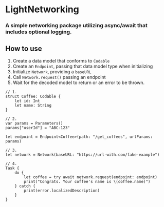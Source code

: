 # LightNetworking

### A simple networking package utilizing async/await that includes optional logging.

## How to use
1. Create a data model that conforms to `Codable`
2. Create an `Endpoint`, passing that data model type when initializing
3. Initialize `Network`, providing a `baseURL`
4. Call `Network.request()` passing an endpoint
5. Wait for the decoded model to return or an error to be thrown.

```
// 1.
struct Coffee: Codable {
    let id: Int
    let name: String
}

// 2.
var params = Parameters()
params["userId"] = "ABC-123"

let endpoint = Endpoint<Coffee>(path: "/get_coffees", urlParams: params)

// 3.
let network = Network(baseURL: "https://url-with.com/fake-example")

// 4.
Task {
    do {
        let coffee = try await network.request(endpoint: endpoint)
        print("Congrats. Your coffee's name is \(coffee.name)")
    } catch {
        print(error.localizedDescription)
    }
}
```
